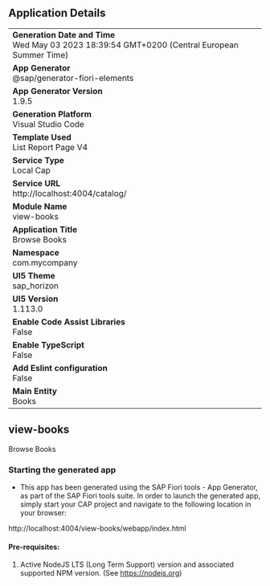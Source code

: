 ## Application Details
|               |
| ------------- |
|**Generation Date and Time**<br>Wed May 03 2023 18:39:54 GMT+0200 (Central European Summer Time)|
|**App Generator**<br>@sap/generator-fiori-elements|
|**App Generator Version**<br>1.9.5|
|**Generation Platform**<br>Visual Studio Code|
|**Template Used**<br>List Report Page V4|
|**Service Type**<br>Local Cap|
|**Service URL**<br>http://localhost:4004/catalog/
|**Module Name**<br>view-books|
|**Application Title**<br>Browse Books|
|**Namespace**<br>com.mycompany|
|**UI5 Theme**<br>sap_horizon|
|**UI5 Version**<br>1.113.0|
|**Enable Code Assist Libraries**<br>False|
|**Enable TypeScript**<br>False|
|**Add Eslint configuration**<br>False|
|**Main Entity**<br>Books|

## view-books

Browse Books

### Starting the generated app

-   This app has been generated using the SAP Fiori tools - App Generator, as part of the SAP Fiori tools suite.  In order to launch the generated app, simply start your CAP project and navigate to the following location in your browser:

http://localhost:4004/view-books/webapp/index.html

#### Pre-requisites:

1. Active NodeJS LTS (Long Term Support) version and associated supported NPM version.  (See https://nodejs.org)


